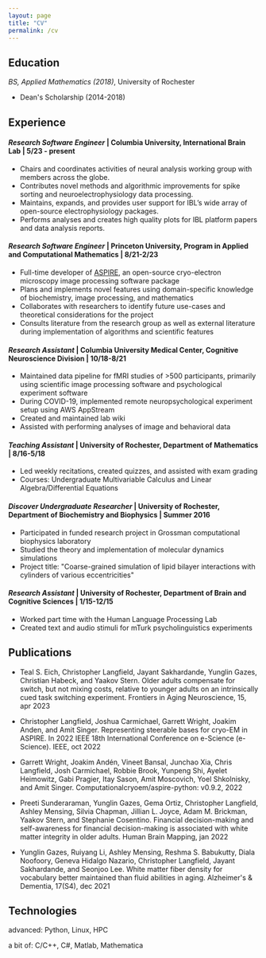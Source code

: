 ```yaml
---
layout: page
title: "CV"
permalink: /cv
---
```


## Education

_BS, Applied Mathematics (2018)_, University of Rochester

* Dean's Scholarship (2014-2018)

## Experience

#### _Research Software Engineer_ | Columbia University, International Brain Lab | 5/23 - present

* Chairs and coordinates activities of neural analysis working group with members across the globe.
* Contributes novel methods and algorithmic improvements for spike sorting and neuroelectrophysiology data processing.
* Maintains, expands, and provides user support for IBL’s wide array of open-source electrophysiology packages.
* Performs analyses and creates high quality plots for IBL platform papers and data analysis reports.

#### _Research Software Engineer_ | Princeton University, Program in Applied and Computational Mathematics | 8/21-2/23

* Full-time developer of [ASPIRE](http://spr.math.princeton.edu/), an open-source cryo-electron microscopy image processing software package
* Plans and implements novel features using domain-specific knowledge of biochemistry, image processing, and mathematics
* Collaborates with researchers to identify future use-cases and theoretical considerations for the project
* Consults literature from the research group as well as external literature during implementation of algorithms and scientific features

#### _Research Assistant_ | Columbia University Medical Center, Cognitive Neuroscience Division | 10/18-8/21

* Maintained data pipeline for fMRI studies of >500 participants, primarily using scientific image processing software and psychological experiment software
* During COVID-19, implemented remote neuropsychological experiment setup using AWS AppStream
* Created and maintained lab wiki
* Assisted with performing analyses of image and behavioral data

#### _Teaching Assistant_ | University of Rochester, Department of Mathematics | 8/16-5/18

* Led weekly recitations, created quizzes, and assisted with exam grading
* Courses: Undergraduate Multivariable Calculus and Linear Algebra/Differential Equations

#### _Discover Undergraduate Researcher_ | University of Rochester, Department of Biochemistry and Biophysics | Summer 2016

* Participated in funded research project in Grossman computational biophysics laboratory
* Studied the theory and implementation of molecular dynamics simulations
* Project title: "Coarse-grained simulation of lipid bilayer interactions with cylinders of various eccentricities"

#### _Research Assistant_ | University of Rochester, Department of Brain and Cognitive Sciences | 1/15-12/15

* Worked part time with the Human Language Processing Lab
* Created text and audio stimuli for mTurk psycholinguistics experiments

## Publications
* Teal S. Eich, Christopher Langfield, Jayant Sakhardande, Yunglin Gazes, Christian Habeck, and Yaakov Stern. Older adults compensate for switch, but not mixing costs, relative to younger adults on an intrinsically cued task switching experiment. Frontiers in Aging Neuroscience, 15, apr 2023
  
* Christopher Langfield, Joshua Carmichael, Garrett Wright, Joakim Anden, and Amit Singer. Representing steerable bases for cryo-EM in ASPIRE. In 2022 IEEE 18th International Conference on e-Science (e-Science). IEEE, oct 2022
  
* Garrett Wright, Joakim Andén, Vineet Bansal, Junchao Xia, Chris Langfield, Josh Carmichael, Robbie Brook, Yunpeng Shi, Ayelet Heimowitz, Gabi Pragier, Itay Sason, Amit Moscovich, Yoel Shkolnisky, and Amit Singer. Computationalcryoem/aspire-python: v0.9.2, 2022
  
* Preeti Sunderaraman, Yunglin Gazes, Gema Ortiz, Christopher Langfield, Ashley Mensing, Silvia Chapman, Jillian L. Joyce, Adam M. Brickman, Yaakov Stern, and Stephanie Cosentino. Financial decision-making and self-awareness for financial decision-making is associated with white matter integrity in older adults. Human Brain Mapping, jan 2022
  
* Yunglin Gazes, Ruiyang Li, Ashley Mensing, Reshma S. Babukutty, Diala Noofoory,
Geneva Hidalgo Nazario, Christopher Langfield, Jayant Sakhardande, and Seonjoo Lee. White matter fiber density for vocabulary better maintained than fluid abilities in aging. Alzheimer's & Dementia, 17(S4), dec 2021

## Technologies

advanced: Python, Linux, HPC 

a bit of: C/C++, C#, Matlab, Mathematica




